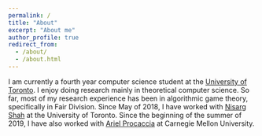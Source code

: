 ```yaml
---
permalink: /
title: "About"
excerpt: "About me"
author_profile: true
redirect_from: 
  - /about/
  - /about.html
---
```


I am currently a fourth year computer science student at the [University of Toronto](https://www.utoronto.ca). I enjoy doing research mainly in theoretical computer science. So far, most of my research experience has been in algorithmic game theory, specifically in Fair Division. Since May of 2018, I have worked with [Nisarg Shah](https://www.cs.toronto.edu/~nisarg/) at the University of Toronto. Since the beginning of the summer of 2019, I have also worked with [Ariel Procaccia](http://procaccia.info) at Carnegie Mellon University.